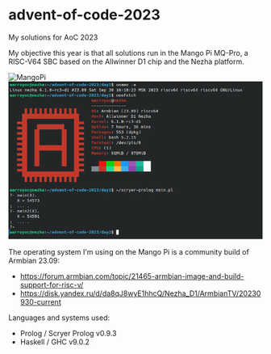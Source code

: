 # advent-of-code-2023
My solutions for AoC 2023

My objective this year is that all solutions run in the Mango Pi MQ-Pro, a RISC-V64 SBC based on the Allwinner D1 chip and the Nezha platform.

![MangoPi](https://files.adrianistan.eu/MangoPi.jpg)
![Screenshot](day1/day1.png)

The operating system I'm using on the Mango Pi is a community build of Armbian 23.09:

- https://forum.armbian.com/topic/21465-armbian-image-and-build-support-for-risc-v/
- https://disk.yandex.ru/d/da8qJ8wyE1hhcQ/Nezha_D1/ArmbianTV/20230930-current

Languages and systems used:

- Prolog / Scryer Prolog v0.9.3
- Haskell / GHC v9.0.2
